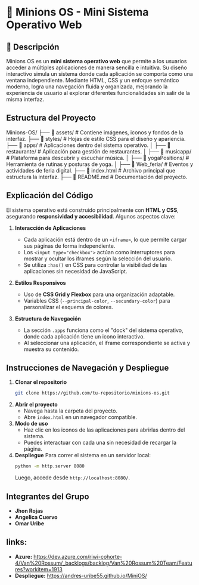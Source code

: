 # 🚀 Minions OS - Mini Sistema Operativo Web

## 📝 Descripción  
Minions OS es un **mini sistema operativo web** que permite a los usuarios acceder a múltiples aplicaciones de manera sencilla e intuitiva. Su diseño interactivo simula un sistema donde cada aplicación se comporta como una ventana independiente. Mediante HTML, CSS y un enfoque semántico moderno, logra una navegación fluida y organizada, mejorando la experiencia de usuario al explorar diferentes funcionalidades sin salir de la misma interfaz.

## Estructura del Proyecto  
 Minions-OS/
 ├── 📂 assets/         # Contiene imágenes, iconos y fondos de la interfaz.
 ├── 📂 styles/         # Hojas de estilo CSS para el diseño y apariencia.
 ├── 📂 apps/           # Aplicaciones dentro del sistema operativo.
 │   ├── 📂 restaurante/  # Aplicación para gestión de restaurantes.
 │   ├── 📂 musicapp/     # Plataforma para descubrir y escuchar música.
 │   ├── 📂 yogaPositions/ # Herramienta de rutinas y posturas de yoga.
 │   ├── 📂 Web_feria/    # Eventos y actividades de feria digital.
 ├── 📜 index.html       # Archivo principal que estructura la interfaz.
 ├── 📜 README.md        # Documentación del proyecto.

## Explicación del Código  
El sistema operativo está construido principalmente con **HTML y CSS**, asegurando **responsividad y accesibilidad**. Algunos aspectos clave:

1. **Interacción de Aplicaciones**  
   - Cada aplicación está dentro de un `<iframe>`, lo que permite cargar sus páginas de forma independiente.  
   - Los `<input type="checkbox">` actúan como interruptores para mostrar y ocultar los iframes según la selección del usuario.  
   - Se utiliza `:has()` en CSS para controlar la visibilidad de las aplicaciones sin necesidad de JavaScript.

2. **Estilos Responsivos**  
   - Uso de **CSS Grid y Flexbox** para una organización adaptable.  
   - Variables CSS (`--principal-color`, `--secundary-color`) para personalizar el esquema de colores.

3. **Estructura de Navegación**  
   - La sección `.apps` funciona como el "dock" del sistema operativo, donde cada aplicación tiene un icono interactivo.  
   - Al seleccionar una aplicación, el iframe correspondiente se activa y muestra su contenido.

## Instrucciones de Navegación y Despliegue  
1. **Clonar el repositorio**  
   ```bash
   git clone https://github.com/tu-repositorio/minions-os.git
   ```
2. **Abrir el proyecto**  
   - Navega hasta la carpeta del proyecto.  
   - Abre `index.html` en un navegador compatible.  
3. **Modo de uso**  
   - Haz clic en los iconos de las aplicaciones para abrirlas dentro del sistema.  
   - Puedes interactuar con cada una sin necesidad de recargar la página.  
4. **Despliegue**
   Para correr el sistema en un servidor local:  
   ```bash
   python -m http.server 8080
   ```
   Luego, accede desde `http://localhost:8080/`.

## Integrantes del Grupo  
- **Jhon Rojas**  
- **Angelica Cuervo**  
- **Omar Uribe**

## links:
- **Azure:** https://dev.azure.com/riwi-cohorte-4/Van%20Rossum/_backlogs/backlog/Van%20Rossum%20Team/Features?workitem=1913
- **Despliegue:** https://andres-uribe55.github.io/MiniOS/
